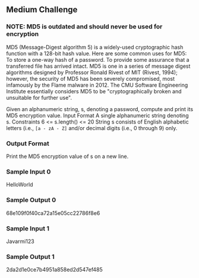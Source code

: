 ## Medium Challenge

### NOTE: MD5 is outdated and should never be used for encryption

MD5 (Message-Digest algorithm 5) is a widely-used cryptographic hash function with a 128-bit hash value. Here are some common uses for MD5:
To store a one-way hash of a password.
To provide some assurance that a transferred file has arrived intact.
MD5 is one in a series of message digest algorithms designed by Professor Ronald Rivest of MIT (Rivest, 1994); however, the security of MD5 has been severely compromised, most infamously by the Flame malware in 2012. The CMU Software Engineering Institute essentially considers MD5 to be "cryptographically broken and unsuitable for further use".

Given an alphanumeric string, s, denoting a password, compute and print its MD5 encryption value.
Input Format
A single alphanumeric string denoting s.
Constraints
6 <= s.length() <= 20
String s consists of English alphabetic letters (i.e., `[a - zA - Z]`  and/or decimal digits (i.e., 0 through 9) only.

### Output Format
Print the MD5 encryption value of s on a new line.  

### Sample Input 0
HelloWorld  

### Sample Output 0
68e109f0f40ca72a15e05cc22786f8e6  

### Sample Input 1
Javarmi123  

### Sample Output 1
2da2d1e0ce7b4951a858ed2d547ef485  
